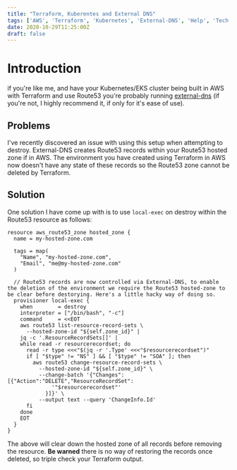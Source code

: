 ```yaml
---
title: "Terraform, Kuberentes and External DNS"
tags: ['AWS', 'Terraform', 'Kubernetes', 'External-DNS', 'Help', 'Tech', 'Infrastructure', 'Tutorial']
date: 2020-10-29T11:25:00Z
draft: false
---
```


# Introduction

if you're like me, and have your Kubernetes/EKS cluster being built in AWS with Terraform and use Route53 you're probably running [external-dns](https://github.com/kubernetes-sigs/external-dns) (if you're not, I highly recommend it, if only for it's ease of use).

## Problems

I've recently discovered an issue with using this setup when attempting to destroy. External-DNS creates Route53 records within your Route53 hosted zone if in AWS. The environment you have created using Terraform in AWS now doesn't have any state of these records so the Route53 zone cannot be deleted by Terraform.

## Solution

One solution I have come up with is to use `local-exec` on destroy within the Route53 resource as follows:

```
resource aws_route53_zone hosted_zone {
  name = my-hosted-zone.com

  tags = map(
    "Name", "my-hosted-zone.com",
    "Email", "me@my-hosted-zone.com"
  )

  // Route53 records are now controlled via External-DNS, to enable the deletion of the environment we require the Route53 hosted-zone to be clear before destorying. Here's a little hacky way of doing so.
  provisioner local-exec {
    when        = destroy
    interpreter = ["/bin/bash", "-c"]
    command     = <<EOT
    aws route53 list-resource-record-sets \
      --hosted-zone-id "${self.zone_id}" |
    jq -c '.ResourceRecordSets[]' |
    while read -r resourcerecordset; do
      read -r type <<<"$(jq -r '.Type' <<<"$resourcerecordset")"
      if [ "$type" != "NS" ] && [ "$type" != "SOA" ]; then
        aws route53 change-resource-record-sets \
          --hosted-zone-id "${self.zone_id}" \
          --change-batch '{"Changes":[{"Action":"DELETE","ResourceRecordSet":
              '"$resourcerecordset"'
            }]}' \
          --output text --query 'ChangeInfo.Id'
      fi
    done
    EOT
  }
}
```

The above will clear down the hosted zone of all records before removing the resource. **Be warned** there is no way of restoring the records once deleted, so triple check your Terraform output.
